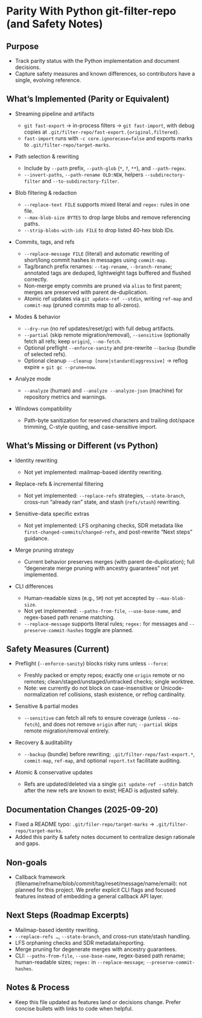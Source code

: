 Parity With Python git-filter-repo (and Safety Notes)
====================================================

Purpose
-------

- Track parity status with the Python implementation and document decisions.
- Capture safety measures and known differences, so contributors have a single, evolving reference.

What’s Implemented (Parity or Equivalent)
----------------------------------------

- Streaming pipeline and artifacts
  - `git fast-export` → in-process filters → `git fast-import`, with debug copies at `.git/filter-repo/fast-export.{original,filtered}`.
  - `fast-import` runs with `-c core.ignorecase=false` and exports marks to `.git/filter-repo/target-marks`.

- Path selection & rewriting
  - Include by `--path` prefix, `--path-glob` (`*`, `?`, `**`), and `--path-regex`.
  - `--invert-paths`, `--path-rename OLD:NEW`, helpers `--subdirectory-filter` and `--to-subdirectory-filter`.

- Blob filtering & redaction
  - `--replace-text FILE` supports mixed literal and `regex:` rules in one file.
  - `--max-blob-size BYTES` to drop large blobs and remove referencing paths.
  - `--strip-blobs-with-ids FILE` to drop listed 40-hex blob IDs.

- Commits, tags, and refs
  - `--replace-message FILE` (literal) and automatic rewriting of short/long commit hashes in messages using `commit-map`.
  - Tag/branch prefix renames: `--tag-rename`, `--branch-rename`; annotated tags are deduped, lightweight tags buffered and flushed correctly.
  - Non-merge empty commits are pruned via `alias` to first parent; merges are preserved with parent de-duplication.
  - Atomic ref updates via `git update-ref --stdin`, writing `ref-map` and `commit-map` (pruned commits map to all-zeros).

- Modes & behavior
  - `--dry-run` (no ref updates/reset/gc) with full debug artifacts.
  - `--partial` (skip remote migration/removal), `--sensitive` (optionally fetch all refs; keep `origin`), `--no-fetch`.
  - Optional preflight `--enforce-sanity` and pre-rewrite `--backup` (bundle of selected refs).
  - Optional cleanup `--cleanup [none|standard|aggressive]` → reflog expire + `git gc --prune=now`.

- Analyze mode
  - `--analyze` (human) and `--analyze --analyze-json` (machine) for repository metrics and warnings.

- Windows compatibility
  - Path-byte sanitization for reserved characters and trailing dot/space trimming, C-style quoting, and case-sensitive import.

What’s Missing or Different (vs Python)
--------------------------------------

- Identity rewriting
  - Not yet implemented: mailmap-based identity rewriting.

- Replace-refs & incremental filtering
  - Not yet implemented: `--replace-refs` strategies, `--state-branch`, cross-run “already ran” state, and stash (`refs/stash`) rewriting.

- Sensitive-data specific extras
  - Not yet implemented: LFS orphaning checks, SDR metadata like `first-changed-commits`/`changed-refs`, and post-rewrite “Next steps” guidance.

- Merge pruning strategy
  - Current behavior preserves merges (with parent de-duplication); full “degenerate merge pruning with ancestry guarantees” not yet implemented.

- CLI differences
  - Human-readable sizes (e.g., `5M`) not yet accepted by `--max-blob-size`.
  - Not yet implemented: `--paths-from-file`, `--use-base-name`, and regex-based path rename matching.
  - `--replace-message` supports literal rules; `regex:` for messages and `--preserve-commit-hashes` toggle are planned.

Safety Measures (Current)
-------------------------

- Preflight (`--enforce-sanity`) blocks risky runs unless `--force`:
  - Freshly packed or empty repos; exactly one `origin` remote or no remotes; clean/staged/unstaged/untracked checks; single worktree.
  - Note: we currently do not block on case-insensitive or Unicode-normalization ref collisions, stash existence, or reflog cardinality.

- Sensitive & partial modes
  - `--sensitive` can fetch all refs to ensure coverage (unless `--no-fetch`), and does not remove `origin` after run; `--partial` skips remote migration/removal entirely.

- Recovery & auditability
  - `--backup` (bundle) before rewriting; `.git/filter-repo/fast-export.*`, `commit-map`, `ref-map`, and optional `report.txt` facilitate auditing.

- Atomic & conservative updates
  - Refs are updated/deleted via a single `git update-ref --stdin` batch after the new refs are known to exist; HEAD is adjusted safely.

Documentation Changes (2025-09-20)
----------------------------------

- Fixed a README typo: `.git/filer-repo/target-marks` → `.git/filter-repo/target-marks`.
- Added this parity & safety notes document to centralize design rationale and gaps.

Non-goals
---------

- Callback framework (filename/refname/blob/commit/tag/reset/message/name/email): not planned for this project. We prefer explicit CLI flags and focused features instead of embedding a general callback API layer.

Next Steps (Roadmap Excerpts)
-----------------------------

- Mailmap-based identity rewriting.
- `--replace-refs …`, `--state-branch`, and cross-run state/stash handling.
- LFS orphaning checks and SDR metadata/reporting.
- Merge pruning for degenerate merges with ancestry guarantees.
- CLI: `--paths-from-file`, `--use-base-name`, regex-based path rename; human-readable sizes; `regex:` in `--replace-message`; `--preserve-commit-hashes`.

Notes & Process
---------------

- Keep this file updated as features land or decisions change. Prefer concise bullets with links to code when helpful.
